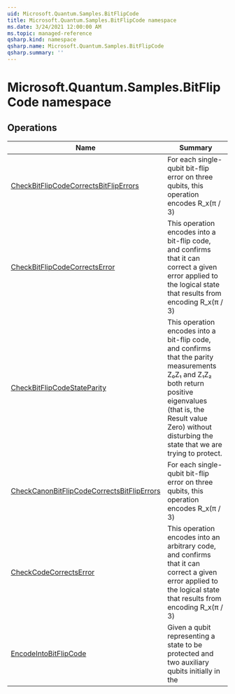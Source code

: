 ```yaml
---
uid: Microsoft.Quantum.Samples.BitFlipCode
title: Microsoft.Quantum.Samples.BitFlipCode namespace
ms.date: 3/24/2021 12:00:00 AM
ms.topic: managed-reference
qsharp.kind: namespace
qsharp.name: Microsoft.Quantum.Samples.BitFlipCode
qsharp.summary: ''
---
```


# Microsoft.Quantum.Samples.BitFlipCode namespace




<!-- summaries -->

## Operations

| Name | Summary |
|------|---------|
|[CheckBitFlipCodeCorrectsBitFlipErrors](xref:Microsoft.Quantum.Samples.BitFlipCode.CheckBitFlipCodeCorrectsBitFlipErrors) |For each single-qubit bit-flip error on three qubits, this operation encodes R_x(π / 3) |0〉 into the bit-flip code and asserts that the code protects against that error.
|[CheckBitFlipCodeCorrectsError](xref:Microsoft.Quantum.Samples.BitFlipCode.CheckBitFlipCodeCorrectsError) |This operation encodes into a bit-flip code, and confirms that it can correct a given error applied to the logical state that results from encoding R_x(π / 3) |0〉.
|[CheckBitFlipCodeStateParity](xref:Microsoft.Quantum.Samples.BitFlipCode.CheckBitFlipCodeStateParity) |This operation encodes into a bit-flip code, and confirms that the parity measurements Z₀Z₁ and Z₁Z₂ both return positive eigenvalues (that is, the Result value Zero) without disturbing the state that we are trying to protect.
|[CheckCanonBitFlipCodeCorrectsBitFlipErrors](xref:Microsoft.Quantum.Samples.BitFlipCode.CheckCanonBitFlipCodeCorrectsBitFlipErrors) |For each single-qubit bit-flip error on three qubits, this operation encodes R_x(π / 3) |0〉 into the bit-flip code and asserts that the code protects against that error.
|[CheckCodeCorrectsError](xref:Microsoft.Quantum.Samples.BitFlipCode.CheckCodeCorrectsError) |This operation encodes into an arbitrary code, and confirms that it can correct a given error applied to the logical state that results from encoding R_x(π / 3) |0〉.
|[EncodeIntoBitFlipCode](xref:Microsoft.Quantum.Samples.BitFlipCode.EncodeIntoBitFlipCode) |Given a qubit representing a state to be protected and two auxiliary qubits initially in the |0〉 state, encodes the state into the three-qubit bit-flip code.


<!-- /summaries -->
